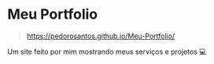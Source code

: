 # Meu Portfolio  
> https://pedorosantos.github.io/Meu-Portfolio/
 
 Um site feito por mim mostrando meus serviços e projetos 💻

